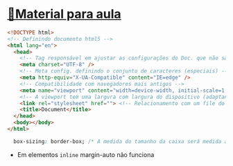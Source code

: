 <a href="https://efficient-sloth-d85.notion.site/DevLinks-d7841615addc4269ba5c5bba12a6edbe">
    <h1>🔗Material para aula</h1>
</a>

```html
<!DOCTYPE html>
<!-- Definindo documento html5 -->
<html lang="en">
  <head>
    <!-- Tag responsável em ajustar as configurações do Doc. que não são visíveis para os users-->
    <meta charset="UTF-8" />
    <!-- Meta config. definindo o conjunto de caracteres (especiais) -->
    <meta http-equiv="X-UA-Compatible" content="IE=edge" />
    <!-- Compatibilidade com navegadores mais antigos -->
    <meta name="viewport" content="width=device-width, initial-scale=1.0" />
    <!-- A viewport tem uma largura com largura do dispositivo (adaptando-se), com uma escala inicial de 1 -->
    <link rel="stylesheet" href=""> <!-- Relacionamento com um file do tipo stylesheet -->
    <title>Document</title>
  </head>
  <body></body>
</html>
```

```css
  box-sizing: border-box; /* A medida do tamanho da caixa será medida atrvés do tamanho da borda */
```
* Em elementos `inline` margin-auto não funciona